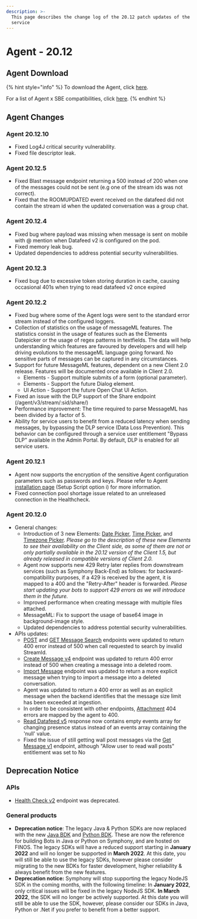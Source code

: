 ```yaml
---
description: >-
  This page describes the change log of the 20.12 patch updates of the Agent
  service
---
```


# Agent - 20.12

## Agent Download

{% hint style="info" %}
To download the Agent, click [here](agent-20.12.md#agent-download).

For a list of Agent x SBE compatibilities, click [here](../../agent-guide/sbe-x-agent-compatibility-matrix.md).
{% endhint %}

## Agent Changes

### Agent 20.12.10

* Fixed Log4J critical security vulnerability.
* Fixed file descriptor leak.

### Agent 20.12.5

* Fixed Blast message endpoint returning a 500 instead of 200 when one of the messages could not be sent (e.g one of the stream ids was not correct).&#x20;
* Fixed that the ROOMUPDATED event received on the datafeed did not contain the stream id when the updated conversation was a group chat.

### Agent 20.12.4

* Fixed bug where payload was missing when message is sent on mobile with @ mention when Datafeed v2 is configured on the pod.
* Fixed memory leak bug.
* Updated dependencies to address potential security vulnerabilities.

### Agent 20.12.3

* Fixed bug due to excessive token storing duration in cache, causing occasional 401s when trying to read datafeed v2 once expired

### Agent 20.12.2

* Fixed bug where some of the Agent logs were sent to the standard error stream instead of the configured loggers.
* Collection of statistics on the usage of messageML features. The statistics consist in the usage of features such as the Elements Datepicker or the usage of regex patterns in  textfields. The data will help understanding which features are favoured by developers and will help driving evolutions to the messageML language going forward. No sensitive parts of messages can be captured in any circumstances.
* Support for future MessageML features, dependent on a new Client 2.0 release. Features will be documented once available in Client 2.0.
  * Elements - Support multiple submits of a form (optional parameter).
  * Elements - Support the future Dialog element.&#x20;
  * UI Action - Support the future Open Chat UI Action.
* Fixed an issue with the DLP support of the Share endpoint (/agent/v3/stream/:sid/share/)
* Performance improvement: The time required to parse MessageML has been divided by a factor of 5.
* Ability for service users to benefit from a reduced latency when sending messages, by bypassing the DLP service (Data Loss Prevention). This behavior can be configured through a service user entitlement "Bypass DLP" available in the Admin Portal. By default, DLP is enabled for all service users.

### Agent 20.12.1

* Agent now supports the encryption of the sensitive Agent configuration parameters such as passwords and keys. Please refer to Agent [installation page](https://docs.developers.symphony.com/v/v20.12/admin-guide/agent-guide/agent-2.x-and-above-installation#overview-of-the-setup-script) (Setup Script option i) for more information.&#x20;
* Fixed connection pool shortage issue related to an unreleased connection in the Healthcheck.

### Agent 20.12.0

* General changes:
  * Introduction of 3 new Elements: [Date Picker](../../../building-bots-on-symphony/messages/overview-of-messageml/symphony-elements-1/date-picker.md), [Time Picker](../../../building-bots-on-symphony/messages/overview-of-messageml/symphony-elements-1/time-picker.md), and [Timezone Picker](../../../building-bots-on-symphony/messages/overview-of-messageml/symphony-elements-1/timezone-picker.md). _Please go to the description of these new Elements to see their availability on the Client side, as some of them are not or only partially available in the 20.12 version of the Client 1.5, but already released in compatible versions of Client 2.0._
  * Agent now supports new 429 Retry later replies from downstream services (such as Symphony Back-End) as follows: for backward-compatibility purposes, if a 429 is received by the agent, it is mapped to a 400 and the "Retry-After" header is forwarded. _Please start updating your bots to support 429 errors as we will introduce them in the future._
  * Improved performance when creating message with multiple files attached.
  * MessageML: Fix to support the usage of base64 image in background-image style.
  * Updated dependencies to address potential security vulnerabilities.
* APIs updates:
  * [POST](https://developers.symphony.com/restapi/v20.12/reference#message-search-post) and [GET Message Search](https://developers.symphony.com/restapi/v20.12/reference#message-search-get) endpoints were updated to return 400 error instead of 500 when call requested to search by invalid StreamId.
  * [Create Message v4](https://developers.symphony.com/restapi/v20.12/reference#create-message-v4) endpoint was updated to return 400 error instead of 500 when creating a message into a deleted room.
  * [Import Message](https://developers.symphony.com/restapi/v20.12/reference#import-message-v4) endpoint was updated to return a more explicit message when trying to import a message into a deleted conversation.
  * Agent was updated to return a 400 error as well as an explicit message when the backend identifies that the message size limit has been exceeded at ingestion.
  * In order to be consistent with other endpoints, [Attachment](https://developers.symphony.com/restapi/v20.12/reference#attachment) 404 errors are mapped by the agent to 400.
  * [Read Datafeed v5](https://developers.symphony.com/restapi/v20.12/reference#read-datafeed-v5) response now contains empty events array for changing presence status instead of an events array containing the 'null' value.
  * Fixed the issue of still getting wall post messages via the [Get Message v1](https://developers.symphony.com/restapi/v20.12/reference#get-message-v1) endpoint, although "Allow user to read wall posts" entitlement was set to No



## **Deprecation Notice**

### **APIs**

* [Health Check v2](https://developers.symphony.com/restapi/v20.12/reference#health-check-v2) endpoint was deprecated.

### **General products**

* **Deprecation notice**: The legacy Java & Python SDKs are now replaced with the new [Java BDK](https://github.com/finos/symphony-bdk-java) and [Python BDK](https://github.com/finos/symphony-bdk-python). These are now the reference for building Bots in Java or Python on Symphony, and are hosted on FINOS. The legacy SDKs will have a reduced support starting in **January 2022** and will no longer be supported in **March 2022**. At this date, you will still be able to use the legacy SDKs, however please consider migrating to the new BDKs for faster development, higher reliability & always benefit from the new features.&#x20;
* **Deprecation notice:** Symphony will stop supporting the legacy NodeJS SDK in the coming months, with the following timeline: In **January 2022**, only critical issues will be fixed in the legacy NodeJS SDK. **In March 2022**, the SDK will no longer be actively supported. At this date you will still be able to use the SDK, however, please consider our SDKs in Java, Python or .Net if you prefer to benefit from a better support.
